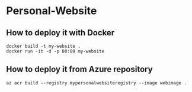 # Personal-Website

## How to deploy it with Docker

```
docker build -t my-website .
docker run -it -d -p 80:80 my-website
```

## How to deploy it from Azure repository

```
az acr build --registry mypersonalwebsiteregistry --image webimage .
```